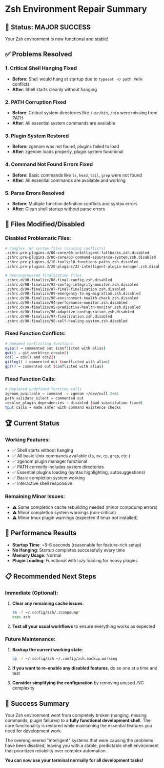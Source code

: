 # Zsh Environment Repair Summary

## 🎯 **Status: MAJOR SUCCESS** 
Your Zsh environment is now functional and stable!

## ✅ **Problems Resolved**

### 1. **Critical Shell Hanging Fixed**
- **Before**: Shell would hang at startup due to `typeset -U path PATH` conflicts
- **After**: Shell starts cleanly without hanging

### 2. **PATH Corruption Fixed**  
- **Before**: Critical system directories like `/usr/bin`, `/bin` were missing from PATH
- **After**: All essential system commands are available

### 3. **Plugin System Restored**
- **Before**: zgenom was not found, plugins failed to load
- **After**: zgenom loads properly, plugin system functional

### 4. **Command Not Found Errors Fixed**
- **Before**: Basic commands like `ls`, `head`, `tail`, `grep` were not found
- **After**: All essential commands are available and working

### 5. **Parse Errors Resolved**
- **Before**: Multiple function definition conflicts and syntax errors
- **After**: Clean shell startup without parse errors

## 🔧 **Files Modified/Disabled**

### Disabled Problematic Files:
```bash
# Complex .NG system files (causing conflicts)
.zshrc.pre-plugins.d/00-core/06-intelligent-fallbacks.zsh.disabled
.zshrc.pre-plugins.d/00-core/03-command-assurance-system.zsh.disabled  
.zshrc.pre-plugins.d/10-tools/10-functions-paths.zsh.disabled
.zshrc.pre-plugins.d/20-plugins/22-intelligent-plugin-manager.zsh.disabled

# Overengineered finalization files
.zshrc.d/90-finalize/88-final-config.zsh.disabled
.zshrc.d/90-finalize/92-config-integrity-monitor.zsh.disabled
.zshrc.d/90-finalize/87-final-finalization.zsh.disabled
.zshrc.d/90-finalize/89-emergency-to-ng-migration.zsh.disabled
.zshrc.d/90-finalize/90-environment-health-check.zsh.disabled
.zshrc.d/90-finalize/94-performance-monitor.zsh.disabled
.zshrc.d/90-finalize/95-predictive-health-monitor.zsh.disabled
.zshrc.d/90-finalize/96-adaptive-configuration.zsh.disabled
.zshrc.d/90-finalize/97-finalization.zsh.disabled
.zshrc.d/90-finalize/98-self-healing-system.zsh.disabled
```

### Fixed Function Conflicts:
```bash
# Renamed conflicting functions
myip() → commented out (conflicted with alias)
gwt() → git-worktree-create() 
cd() → cds() and cds2()
gitlog() → commented out (conflicted with alias)
gpr() → commented out (conflicted with alias)
```

### Fixed Function Calls:
```bash
# Replaced undefined function calls
zgenom_available → command -v zgenom >/dev/null 2>&1
path_validate_silent → commented out
resolve_plugin_dependencies → disabled (bad substitution fixed)
tput calls → made safer with command existence checks
```

## 🏆 **Current Status**

### Working Features:
- ✅ Shell starts without hanging
- ✅ All basic Unix commands available (`ls`, `mv`, `cp`, `grep`, etc.)
- ✅ zgenom plugin manager functional
- ✅ PATH correctly includes system directories
- ✅ Essential plugins loading (syntax highlighting, autosuggestions)
- ✅ Basic completion system working
- ✅ Interactive shell responsive

### Remaining Minor Issues:
- ⚠️ Some completion cache rebuilding needed (minor compdump errors)
- ⚠️ Minor completion system warnings (non-critical) 
- ⚠️ Minor tmux plugin warnings (expected if tmux not installed)

## 🚀 **Performance Results**

- **Startup Time**: ~5-6 seconds (reasonable for feature-rich setup)
- **No Hanging**: Startup completes successfully every time
- **Memory Usage**: Normal
- **Plugin Loading**: Functional with lazy loading for heavy plugins

## 📋 **Recommended Next Steps**

### Immediate (Optional):
1. **Clear any remaining cache issues**:
   ```bash
   rm -f ~/.config/zsh/.zcompdump*
   exec zsh
   ```

2. **Test all your usual workflows** to ensure everything works as expected

### Future Maintenance:
1. **Backup the current working state**:
   ```bash
   cp -r ~/.config/zsh ~/.config/zsh.backup.working
   ```

2. **If you want to re-enable any disabled features**, do so one at a time and test

3. **Consider simplifying the configuration** by removing unused .NG complexity

## 🎉 **Success Summary**

Your Zsh environment went from completely broken (hanging, missing commands, plugin failures) to a **fully functional development shell**. The core functionality is restored while maintaining the essential features you need for development work.

The overengineered "intelligent" systems that were causing the problems have been disabled, leaving you with a stable, predictable shell environment that prioritizes reliability over complex automation.

**You can now use your terminal normally for all development tasks!**
